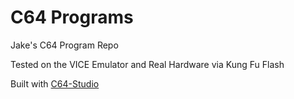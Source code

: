 # C64 Programs

Jake's C64 Program Repo

Tested on the VICE Emulator and Real Hardware via Kung Fu Flash

Built with [C64-Studio](https://www.georg-rottensteiner.de/en/index.html)